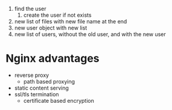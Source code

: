 1. find the user
   1. create the user if not exists
2. new list of files with new file name at the end
3. new user object with new list
4. new list of users, without the old user, and with the new user



# Nginx advantages

- reverse proxy
   - path based proxying
- static content serving
- ssl/tls termination
    - certificate based encryption







